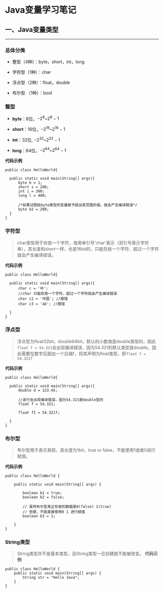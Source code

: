 # Java变量学习笔记  

## 一、Java变量类型
***
### 总体分类

* 整型（4种）：byte，short，int，long

* 字符型（1种）：char
* 浮点型（2种）：float，double
* 布尔型 （1种）：bool

### 整型
* **byte**：8位，$-2^8$~$2^8-1$
  
* **short**：16位，$-2^{16}$~$2^{16}-1$
* **int**：32位, $-2^{32}$~$2^{32}-1$
* **long**：64位，$-2^{64}$~$2^{64}-1$

**代码示例**
```
public class HelloWorld{
    
  public static void main(String[] args){
      byte b = 1;
      short s = 200;
      int i = 300;
      long l = 400;
 
      /*如果试图给byte类型的变量赋予超出其范围的值，就会产生编译错误*/
      byte b2 = 200;
  }
}
```
### 字符型

> char类型用于存放一个字符，值用单引号'char'表示（双引号表示字符串），其长度和short一样，也是16bit的，只能存放一个字符，超过一个字符就会产生编译错误。

**代码示例**
```
public class HelloWorld{
    
  public static void main(String[] args){
      char c = '中';
      //char 只能存放一个字符，超过一个字符就会产生编译错误
      char c2 = '中国'; //报错
      char c3 = 'ab'; //报错
 
  }
}
```

### 浮点型

> 浮点型为float32bit，double64bit，默认的小数值是double类型的，因此`float f = 54.321`会出现编译错误，因为54.321的默认类型是double，因此需要在数字后面加一个后缀f，将其声明为float类型，即`float f = 54.321f`

**代码示例**
```
public class HelloWorld{
     
  public static void main(String[] args){
      double d = 123.45;
        
      //该行会出现编译错误，因为54.321是double型的
      float f = 54.321;
        
      float f2 = 54.321f;
        
  }
}
```

### 布尔型

> 布尔型用于表示真假，其长度为1bit，true or false，不能使用1或者0进行赋值。

**代码示例**
```
public class HelloWorld {
 
    public static void main(String[] args) {
 
        boolean b1 = true;
        boolean b2 = false;
 
        // 虽然布尔型真正存放的数据是0(false) 1(true)
        // 但是，不能直接使用0 1 进行赋值
        boolean b3 = 1;
 
    }
}
```

### String类型

> String类型并不是基本类型，且String类型一旦创建就不能被改变。
**代码示例**
```
public class HelloWorld {
    public static void main(String[] args) {
        String str = "Hello Java";
    }
}
```